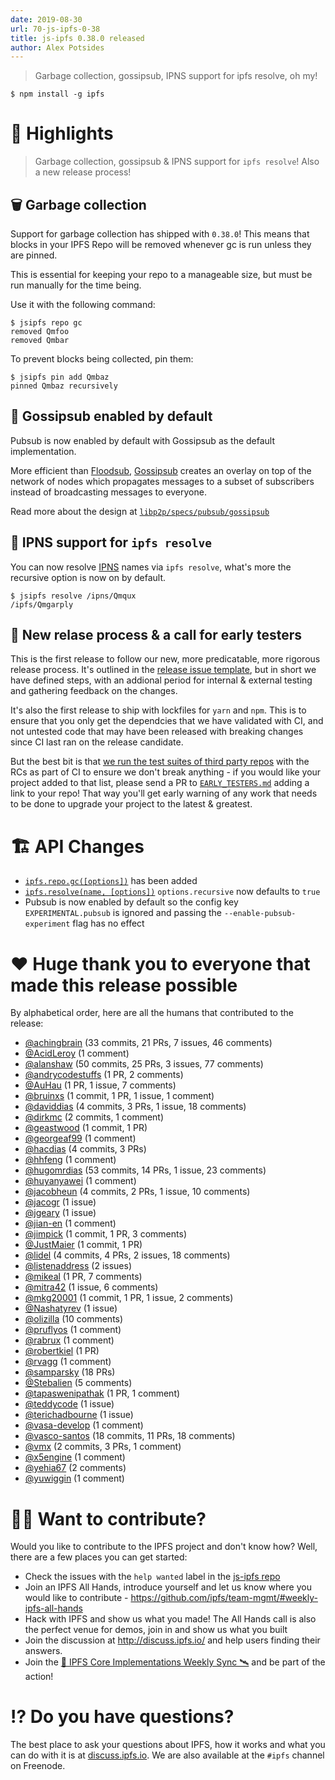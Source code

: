 ```yaml
---
date: 2019-08-30
url: 70-js-ipfs-0-38
title: js-ipfs 0.38.0 released
author: Alex Potsides
---
```


> Garbage collection, gossipsub, IPNS support for ipfs resolve, oh my!

```console
$ npm install -g ipfs
```

# 🔦 Highlights

> Garbage collection, gossipsub & IPNS support for `ipfs resolve`! Also a new release process!

## 🗑️ Garbage collection

Support for garbage collection has shipped with `0.38.0`! This means that blocks in your IPFS Repo will be removed whenever gc is run unless they are pinned.

This is essential for keeping your repo to a manageable size, but must be run manually for the time being.

Use it with the following command:

```console
$ jsipfs repo gc
removed Qmfoo
removed Qmbar
```

To prevent blocks being collected, pin them:

```console
$ jsipfs pin add Qmbaz
pinned Qmbaz recursively
```

## 💬 Gossipsub enabled by default

Pubsub is now enabled by default with Gossipsub as the default implementation.

More efficient than [Floodsub](https://github.com/libp2p/js-libp2p-floodsub), [Gossipsub](https://github.com/ChainSafe/gossipsub-js) creates an overlay on top of the network of nodes which propagates messages to a subset of subscribers instead of broadcasting messages to everyone.

Read more about the design at [`libp2p/specs/pubsub/gossipsub`](https://github.com/libp2p/specs/tree/master/pubsub/gossipsub)

## 📛 IPNS support for `ipfs resolve`

You can now resolve [IPNS](https://docs.ipfs.io/guides/concepts/ipns/) names via `ipfs resolve`, what's more the recursive option is now on by default.

```console
$ jsipfs resolve /ipns/Qmqux
/ipfs/Qmgarply
```

## 🎁 New relase process & a call for early testers

This is the first release to follow our new, more predicatable, more rigorous release process. It's outlined in the [release issue template](https://github.com/ipfs/js-ipfs/blob/master/doc/RELEASE_ISSUE_TEMPLATE.md), but in short we have defined steps, with an addional period for internal & external testing and gathering feedback on the changes.

It's also the first release to ship with lockfiles for `yarn` and `npm`. This is to ensure that you only get the dependcies that we have validated with CI, and not untested code that may have been released with breaking changes since CI last ran on the release candidate.

But the best bit is that [we run the test suites of third party repos](https://travis-ci.com/ipfs/js-ipfs/builds/129226310) with the RCs as part of CI to ensure we don't break anything - if you would like your project added to that list, please send a PR to [`EARLY_TESTERS.md`](https://github.com/ipfs/js-ipfs/blob/master/doc/EARLY_TESTERS.md) adding a link to your repo! That way you'll get early warning of any work that needs to be done to upgrade your project to the latest & greatest.

# 🏗 API Changes

* [`ipfs.repo.gc([options])`](https://github.com/ipfs/interface-js-ipfs-core/blob/master/SPEC/REPO.md#repogc) has been added
* [`ipfs.resolve(name, [options])`](https://github.com/ipfs/interface-js-ipfs-core/blob/master/SPEC/MISCELLANEOUS.md#resolve) `options.recursive` now defaults to `true`
* Pubsub is now enabled by default so the config key `EXPERIMENTAL.pubsub` is ignored and passing the `--enable-pubsub-experiment` flag has no effect

# ❤️ Huge thank you to everyone that made this release possible

By alphabetical order, here are all the humans that contributed to the release:

* [@achingbrain](https://github.com/achingbrain) (33 commits, 21 PRs, 7 issues, 46 comments)
* [@AcidLeroy](https://github.com/AcidLeroy) (1 comment)
* [@alanshaw](https://github.com/alanshaw) (50 commits, 25 PRs, 3 issues, 77 comments)
* [@andrycodestuffs](https://github.com/andrycodestuffs) (1 PR, 2 comments)
* [@AuHau](https://github.com/AuHau) (1 PR, 1 issue, 7 comments)
* [@bruinxs](https://github.com/bruinxs) (1 commit, 1 PR, 1 issue, 1 comment)
* [@daviddias](https://github.com/daviddias) (4 commits, 3 PRs, 1 issue, 18 comments)
* [@dirkmc](https://github.com/dirkmc) (2 commits, 1 comment)
* [@geastwood](https://github.com/geastwood) (1 commit, 1 PR)
* [@georgeaf99](https://github.com/georgeaf99) (1 comment)
* [@hacdias](https://github.com/hacdias) (4 commits, 3 PRs)
* [@hhfeng](https://github.com/hhfeng) (1 comment)
* [@hugomrdias](https://github.com/hugomrdias) (53 commits, 14 PRs, 1 issue, 23 comments)
* [@huyanyawei](https://github.com/huyanyawei) (1 comment)
* [@jacobheun](https://github.com/jacobheun) (4 commits, 2 PRs, 1 issue, 10 comments)
* [@jacogr](https://github.com/jacogr) (1 issue)
* [@jgeary](https://github.com/jgeary) (1 issue)
* [@jian-en](https://github.com/jian-en) (1 comment)
* [@jimpick](https://github.com/jimpick) (1 commit, 1 PR, 3 comments)
* [@JustMaier](https://github.com/JustMaier) (1 commit, 1 PR)
* [@lidel](https://github.com/lidel) (4 commits, 4 PRs, 2 issues, 18 comments)
* [@listenaddress](https://github.com/listenaddress) (2 issues)
* [@mikeal](https://github.com/mikeal) (1 PR, 7 comments)
* [@mitra42](https://github.com/mitra42) (1 issue, 6 comments)
* [@mkg20001](https://github.com/mkg20001) (1 commit, 1 PR, 1 issue, 2 comments)
* [@Nashatyrev](https://github.com/Nashatyrev) (1 issue)
* [@olizilla](https://github.com/olizilla) (10 comments)
* [@pruflyos](https://github.com/pruflyos) (1 comment)
* [@rabrux](https://github.com/rabrux) (1 comment)
* [@robertkiel](https://github.com/robertkiel) (1 PR)
* [@rvagg](https://github.com/rvagg) (1 comment)
* [@samparsky](https://github.com/samparsky) (18 PRs)
* [@Stebalien](https://github.com/Stebalien) (5 comments)
* [@tapaswenipathak](https://github.com/tapaswenipathak) (1 PR, 1 comment)
* [@teddycode](https://github.com/teddycode) (1 issue)
* [@terichadbourne](https://github.com/terichadbourne) (1 issue)
* [@vasa-develop](https://github.com/vasa-develop) (1 comment)
* [@vasco-santos](https://github.com/vasco-santos) (18 commits, 11 PRs, 18 comments)
* [@vmx](https://github.com/vmx) (2 commits, 3 PRs, 1 comment)
* [@x5engine](https://github.com/x5engine) (1 comment)
* [@yehia67](https://github.com/yehia67) (2 comments)
* [@yuwiggin](https://github.com/yuwiggin) (1 comment)

# 🙌🏽 Want to contribute?

Would you like to contribute to the IPFS project and don't know how? Well, there are a few places you can get started:

- Check the issues with the `help wanted` label in the [js-ipfs repo](https://github.com/ipfs/js-ipfs/issues?q=is%3Aopen+is%3Aissue+label%3A%22help+wanted%22)
- Join an IPFS All Hands, introduce yourself and let us know where you would like to contribute - https://github.com/ipfs/team-mgmt/#weekly-ipfs-all-hands
- Hack with IPFS and show us what you made! The All Hands call is also the perfect venue for demos, join in and show us what you built
- Join the discussion at http://discuss.ipfs.io/ and help users finding their answers.
- Join the [🚀 IPFS Core Implementations Weekly Sync 🛰](https://github.com/ipfs/team-mgmt/issues/992) and be part of the action!

# ⁉️ Do you have questions?

The best place to ask your questions about IPFS, how it works and what you can do with it is at [discuss.ipfs.io](http://discuss.ipfs.io). We are also available at the `#ipfs` channel on Freenode.
